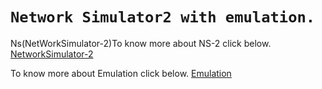 
``Network Simulator2 with emulation. ``
=========================================================================
Ns(NetWorkSimulator-2)To know more about NS-2 click below.
[NetworkSimulator-2](http://www.isi.edu/nsnam/ns/)

To know more about Emulation click below.
[Emulation](http://www.isi.edu/nsnam/ns/ns-emulation.html)
